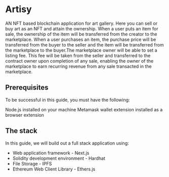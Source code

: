 # Artisy

AN NFT based blockchain application for art gallery. Here you can sell or buy art as an NFT and attain the ownership.
When a user puts an item for sale, the ownership of the item will be transferred from the creator to the marketplace.
When a user purchases an item, the purchase price will be transferred from the buyer to the seller and the item will be transferred from the marketplace to the buyer.The marketplace owner will be able to set a listing fee. This fee will be taken from the seller and transferred to the contract owner upon completion of any sale, enabling the owner of the marketplace to earn recurring revenue from any sale transacted in the marketplace.

## Prerequisites
To be successful in this guide, you must have the following:

Node.js installed on your machine
Metamask wallet extension installed as a browser extension

## The stack
In this guide, we will build out a full stack application using:

- Web application framework - Next.js
- Solidity development environment - Hardhat
- File Storage - IPFS
- Ethereum Web Client Library - Ethers.js

